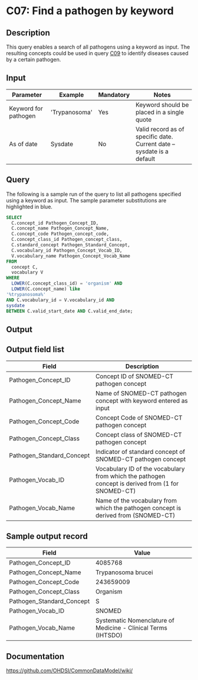 <!---
Group:condition
Name:C07 Find a pathogen by keyword
Author:Patrick Ryan
CDM Version: 5.0
-->

# C07: Find a pathogen by keyword

## Description
This query enables a search of all pathogens using a keyword as input. The resulting concepts could be used in query  [C09](http://vocabqueries.omop.org/condition-queries/c9) to identify diseases caused by a certain pathogen.

## Input

|  Parameter |  Example |  Mandatory |  Notes |
| --- | --- | --- | --- |
|  Keyword for pathogen |  'Trypanosoma' |  Yes | Keyword should be placed in a single quote |
|  As of date |  Sysdate |  No | Valid record as of specific date. Current date – sysdate is a default |

## Query
The following is a sample run of the query to list all pathogens specified using a keyword as input. The sample parameter substitutions are highlighted in  blue.

```sql
SELECT 
  C.concept_id Pathogen_Concept_ID, 
  C.concept_name Pathogen_Concept_Name, 
  C.concept_code Pathogen_concept_code, 
  C.concept_class_id Pathogen_concept_class, 
  C.standard_concept Pathogen_Standard_Concept, 
  C.vocabulary_id Pathogen_Concept_Vocab_ID, 
  V.vocabulary_name Pathogen_Concept_Vocab_Name 
FROM 
  concept C, 
  vocabulary V
WHERE 
  LOWER(C.concept_class_id) = 'organism' AND 
  LOWER(C.concept_name) like
'%trypanosoma%'                                
AND C.vocabulary_id = V.vocabulary_id AND
sysdate                                        
BETWEEN C.valid_start_date AND C.valid_end_date;
```

## Output

## Output field list

|  Field |  Description |
| --- | --- |
|  Pathogen_Concept_ID |  Concept ID of SNOMED-CT pathogen concept |
|  Pathogen_Concept_Name |  Name of SNOMED-CT pathogen concept with keyword entered as input |
|  Pathogen_Concept_Code |  Concept Code of SNOMED-CT pathogen concept |
|  Pathogen_Concept_Class |  Concept class of SNOMED-CT pathogen concept |
|  Pathogen_Standard_Concept |  Indicator of standard concept of SNOMED-CT pathogen concept |
|  Pathogen_Vocab_ID |  Vocabulary ID of the vocabulary from which the pathogen concept is derived from (1 for SNOMED-CT) |
|  Pathogen_Vocab_Name |  Name of the vocabulary from which the pathogen concept is derived from (SNOMED-CT) |

## Sample output record

|  Field |  Value |
| --- | --- |
|  Pathogen_Concept_ID |  4085768 |
|  Pathogen_Concept_Name |  Trypanosoma brucei |
|  Pathogen_Concept_Code |  243659009 |
|  Pathogen_Concept_Class |  Organism |
| Pathogen_Standard_Concept |  S |
|  Pathogen_Vocab_ID |  SNOMED |
|  Pathogen_Vocab_Name |  Systematic Nomenclature of Medicine - Clinical Terms (IHTSDO) |

## Documentation
https://github.com/OHDSI/CommonDataModel/wiki/

